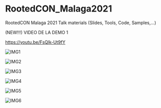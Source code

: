 # RootedCON_Malaga2021
RootedCON Malaga 2021 Talk materials (Slides, Tools, Code, Samples,...) 

(NEW!!!) VIDEO DE LA DEMO 1

https://youtu.be/FsQlk-Ut9fY

![IMG1](https://user-images.githubusercontent.com/2720053/145868754-cda57165-be26-4387-8834-3e8d1a125940.png)

![IMG2](https://user-images.githubusercontent.com/2720053/145868959-1d36704e-80fc-4a63-813a-f7c4e647c51f.png)

![IMG3](https://user-images.githubusercontent.com/2720053/145869197-89624a93-452b-41f7-9347-5a12426bec7c.jpeg)

![IMG4](https://user-images.githubusercontent.com/2720053/145869769-6ebe030c-91ab-413f-ac7e-98a0cdcc3a18.png)

![IMG5](https://user-images.githubusercontent.com/2720053/145869782-c58ef436-ba71-4480-886d-8d799b2aabdc.png)

![IMG6](https://user-images.githubusercontent.com/2720053/145869796-25a32ffd-9e3c-4c2b-9349-7f2359349631.png)

